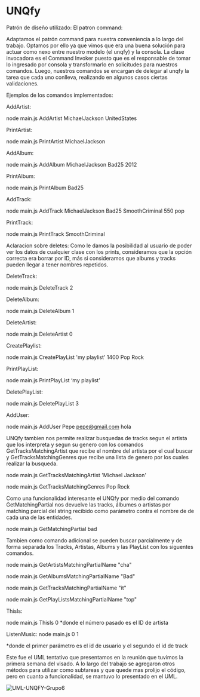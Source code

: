 # UNQfy

Patrón de diseño utilizado: 
El patron command:

Adaptamos el patrón command para nuestra conveniencia a lo largo del trabajo.
Optamos por ello ya que vimos que era una buena solución para actuar como
nexo entre nuestro modelo (el unqfy) y la consola. La clase invocadora
es el Command Invoker puesto que es el responsable de tomar lo ingresado
por consola y transformarlo en solicitudes para nuestros comandos.
Luego, nuestros comandos se encargan de delegar al unqfy la tarea que cada
uno conlleva, realizando en algunos casos ciertas validaciones.

Ejemplos de los comandos implementados:


AddArtist:

node main.js AddArtist MichaelJackson UnitedStates

PrintArtist:

node main.js PrintArtist MichaelJackson

AddAlbum:

node main.js AddAlbum MichaelJackson Bad25 2012

PrintAlbum:

node main.js PrintAlbum Bad25

AddTrack:

node main.js AddTrack MichaelJackson Bad25 SmoothCriminal 550 pop

PrintTrack:

node main.js PrintTrack SmoothCriminal


Aclaracion sobre deletes:
Como le damos la posibilidad al usuario de poder ver los datos de cualquier clase con los prints, consideramos que la opción correcta era borrar por ID, más si consideramos que albums y tracks pueden llegar a tener nombres repetidos.


DeleteTrack:


node main.js DeleteTrack 2


DeleteAlbum:

node main.js DeleteAlbum 1


DeleteArtist:

node main.js DeleteArtist 0


CreatePlaylist:

node main.js CreatePlayList 'my playlist' 1400 Pop Rock


PrintPlayList:

node main.js PrintPlayList ‘my playlist’

DeletePlayList:

node main.js DeletePlayList 3

AddUser:

node main.js AddUser Pepe pepe@gmail.com hola

UNQfy tambien nos permite realizar busquedas de tracks segun el artista que los interpreta y segun su genero con los comandos GetTracksMatchingArtist que recibe el nombre del artista por el cual buscar y GetTracksMatchingGenres que recibe una lista de genero por los cuales realizar la busqueda.

node main.js GetTracksMatchingArtist 'Michael Jackson'

node main.js GetTracksMatchingGenres Pop Rock

Como una funcionalidad interesante el UNQfy por medio del comando GetMatchingPartial nos devuelve las tracks, álbumes o artistas por matching parcial del string recibido como parámetro contra el nombre de de cada una de las entidades.

node main.js GetMatchingPartial bad

Tambien como comando adicional  se pueden buscar parcialmente y de forma separada los Tracks, Artistas, Albums y las PlayList con los siguentes comandos.

node  main.js GetArtistsMatchingPartialName "cha"

node  main.js GetAlbumsMatchingPartialName "Bad"

node  main.js GetTracksMatchingPartialName "it"

node  main.js GetPlayListsMatchingPartialName "top"

ThisIs:

node main.js ThisIs 0
*donde el número pasado es el ID de artista

ListenMusic:
node main.js 0 1

*donde el primer parámetro es el id de usuario y el segundo el id de track


Este fue el UML tentativo que presentamos en la reunión que tuvimos la primera semana del visado. A lo largo del trabajo se agregaron otros métodos para utilizar como subtareas y que quede mas prolijo el código, pero en cuanto a funcionalidad, se mantuvo lo presentado en el UML.



![UML-UNQFY-Grupo6](https://user-images.githubusercontent.com/37801469/117866382-72139f00-b26d-11eb-9ab3-dcc3108eebbd.jpg)

